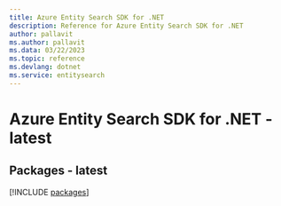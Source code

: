 ```yaml
---
title: Azure Entity Search SDK for .NET
description: Reference for Azure Entity Search SDK for .NET
author: pallavit
ms.author: pallavit
ms.data: 03/22/2023
ms.topic: reference
ms.devlang: dotnet
ms.service: entitysearch
---
```

# Azure Entity Search SDK for .NET - latest
## Packages - latest
[!INCLUDE [packages](entity-search-index.md)]
